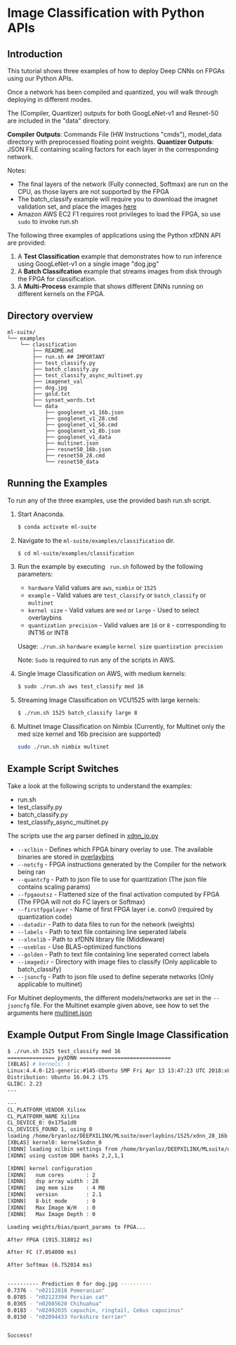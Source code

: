 # Image Classification with Python APIs

## Introduction
This tutorial shows three examples of how to deploy Deep CNNs on FPGAs using our Python APIs.

Once a network has been compiled and quantized, you will walk through deploying in different modes.

The (Compiler, Quantizer) outputs for both GoogLeNet-v1 and Resnet-50 are included in the "data" directory.

**Compiler Outputs**: Commands File (HW Instructions "cmds"), model_data directory with preprocessed floating point weights.
**Quantizer Outputs**: JSON FILE containing scaling factors for each layer in the corresponding network.  

Notes:
 - The final layers of the network (Fully connected, Softmax) are run on the CPU, as those layers are not supported by the FPGA
 - The batch_classify example will require you to download the imagnet validation set, and place the images [here](../../models/data/ilsvrc12/ilsvrc12_img_val/replace_this_file_with_dataset.md)  
 - Amazon AWS EC2 F1 requires root privileges to load the FPGA, so use `sudo` to invoke run.sh

The following three examples of applications using the Python xfDNN API are provided:

1. A **Test Classification** example that demonstrates how to run inference using GoogLeNet-v1 on a single image "dog.jpg"
2. A **Batch Classifcation** example that streams images from disk through the FPGA for classification.
3. A **Multi-Process** example that shows different DNNs running on different kernels on the FPGA.

## Directory overview

```
ml-suite/
└── examples
    └── classification
        ├── README.md
        ├── run.sh ## IMPORTANT
        ├── test_classify.py
        ├── batch_classify.py
        ├── test_classify_async_multinet.py
        ├── imagenet_val
        ├── dog.jpg
        ├── gold.txt
        ├── synset_words.txt
        └── data                                                                                           
            ├── googlenet_v1_16b.json                                                                      
            ├── googlenet_v1_28.cmd                                                                        
            ├── googlenet_v1_56.cmd                                                                        
            ├── googlenet_v1_8b.json                                                                       
            ├── googlenet_v1_data                                                                          
            ├── multinet.json                                                                              
            ├── resnet50_16b.json                                                                          
            ├── resnet50_28.cmd                                                                            
            └── resnet50_data                                                                              

```

## Running the Examples  

To run any of the three examples, use the provided bash run.sh script. 

1. Start Anaconda.
    ```sh
    $ conda activate ml-suite
    ```

2. Navigate to the `ml-suite/examples/classification` dir.
    ```sh
    $ cd ml-suite/examples/classification
    ```

3. Run the example by executing ` run.sh` followed by the following parameters:
    - `hardware` Valid values are `aws`, `nimbix` or `1525`
    - `example` - Valid values are `test_classify` or `batch_classify` or `multinet`
    - `kernel size` - Valid values are `med` or `large` - Used to select overlaybins
    - `quantization precision` - Valid values are `16` or `8` - corresponding to INT16 or INT8

    Usage: `./run.sh` `hardware` `example` `kernel size` `quantization precision`

    Note: `Sudo` is required to run any of the scripts in AWS.

4. Single Image Classification on AWS, with medium kernels:
    ```sh
    $ sudo ./run.sh aws test_classify med 16
    ```

5. Streaming Image Classification on VCU1525 with large kernels:
    ```sh
    $ ./run.sh 1525 batch_classify large 8
    ```
6. Multinet Image Classification on Nimbix (Currently, for Multinet only the med size kernel and 16b precision are supported)
    ```sh
    sudo ./run.sh nimbix multinet
    ```


## Example Script Switches
Take a look at the following scripts to understand the examples:
* run.sh
* test_classify.py
* batch_classify.py
* test_classify_async_multinet.py  

The scripts use the arg parser defined in [xdnn_io.py](../../xfdnn/rt/xdnn_io.py)

- `--xclbin` 		- Defines which FPGA binary overlay to use. The available binaries are stored in [overlaybins](../../overlaybins)
- `--netcfg` 	    - FPGA instructions generated by the Compiler for the network being ran
- `--quantcfg`      - Path to json file to use for quantization (The json file contains scaling params)
- `--fpgaoutsz`	    - Flattened size of the final activation computed by FPGA (The FPGA will not do FC layers or Softmax)
- `--firstfpgalayer` - Name of first FPGA layer i.e. conv0 (required by quantization code)
- `--datadir`		- Path to data files to run for the network (weights)
- `--labels`		- Path to text file containing line seperated labels
- `--xlnxlib`		- Path to xfDNN library file (Middleware)
- `--useblas`		- Use BLAS-optimized functions
- `--golden`		- Path to text file containing line seperated correct labels
- `--imagedir`	    - Directory with image files to classify (Only applicable to batch_classify)
- `--jsoncfg`       - Path to json file used to define seperate networks (Only applicable to multinet)

For Multinet deployments, the different models/networks are set in the `--jsoncfg` file. For the Multinet example given above, see how to set the arguments here [multinet.json][]

## Example Output From Single Image Classification


  ```sh
  $ ./run.sh 1525 test_classify med 16
  =============== pyXDNN =============================
  [XBLAS] # kernels: 1
  Linux:4.4.0-121-generic:#145-Ubuntu SMP Fri Apr 13 13:47:23 UTC 2018:x86_64
  Distribution: Ubuntu 16.04.2 LTS
  GLIBC: 2.23
  ---

  ---
  CL_PLATFORM_VENDOR Xilinx
  CL_PLATFORM_NAME Xilinx
  CL_DEVICE_0: 0x175a1d0
  CL_DEVICES_FOUND 1, using 0
  loading /home/bryanloz/DEEPXILINX/MLsuite/overlaybins/1525/xdnn_28_16b.xclbin
  [XBLAS] kernel0: kernelSxdnn_0
  [XDNN] loading xclbin settings from /home/bryanloz/DEEPXILINX/MLsuite/overlaybins/1525/xdnn_28_16b.xclbin.json
  [XDNN] using custom DDR banks 2,2,1,1

  [XDNN] kernel configuration
  [XDNN]   num cores       : 2
  [XDNN]   dsp array width : 28
  [XDNN]   img mem size    : 4 MB
  [XDNN]   version         : 2.1
  [XDNN]   8-bit mode      : 0
  [XDNN]   Max Image W/H   : 0
  [XDNN]   Max Image Depth : 0

  Loading weights/bias/quant_params to FPGA...

  After FPGA (1915.318012 ms)

  After FC (7.054090 ms)

  After Softmax (6.752014 ms)


  ---------- Prediction 0 for dog.jpg ----------
  0.7376 - "n02112018 Pomeranian"
  0.0785 - "n02123394 Persian cat"
  0.0365 - "n02085620 Chihuahua"
  0.0183 - "n02492035 capuchin, ringtail, Cebus capucinus"
  0.0150 - "n02094433 Yorkshire terrier"


  Success!
  ```

  [multinet.json]: data/multinet.json
